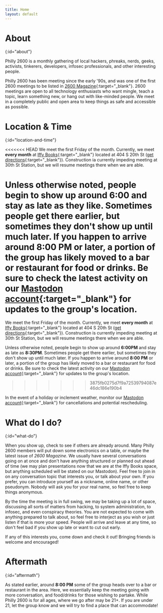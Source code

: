 ```yaml
---
title: Home
layout: default
---
```


# About
{:id="about"}

Philly 2600 is a monthly gathering of local hackers, phreaks, nerds, geeks, activists, tinkerers, developers, infosec professionals, and other interesting people.

Philly 2600 has been meeting since the early '90s, and was one of the first 2600 meetings to be listed in [2600 Magazine](http://nyc2600.net/about/about-2600/){:target="_blank"}. 2600 meetings are open to all technology enthusiasts who want mingle, teach a topic, learn something new, or hang out with like-minded people. We meet in a completely public and open area to keep things as safe and accessible as possible.

# Location & Time
{:id="location-and-time"}

<<<<<<< HEAD
We meet the first Friday of the month. Currently, we meet **every month** at [Iffy Books](https://iffybooks.net/){:target="_blank"} located at 404 S 20th St ([get directions]([https://maps.app.goo.gl/N2LwrEUszKPd3iaJ9){:target="_blank"}). Construction ia currently impeding meeting at 30th St Station, but we will resume meetings there when we are able.

Unless otherwise noted, people begin to show up around **6:00** and stay as late as they like. Sometimes people get there earlier, but sometimes they don't show up until much later. If you happen to arrive around **8:00 PM** or later, a portion of the group has likely moved to a bar or restaurant for food or drinks. Be sure to check the latest activity on our [Mastodon account](https://jawns.club/@philly2600){:target="_blank"} for updates to the group's location.
=======
We meet the first Friday of the month. Currently, we meet **every month** at [Iffy Books](https://iffybooks.net/){:target="_blank"} located at 404 S 20th St ([get directions]([https://maps.app.goo.gl/N2LwrEUszKPd3iaJ9){:target="_blank"}). Construction is currently impeding meeting at 30th St Station, but we will resume meetings there when we are able.

Unless otherwise noted, people begin to show up around **6:00PM** and stay as late as **8:30PM**. Sometimes people get there earlier, but sometimes they don't show up until much later. If you happen to arrive around **8:00 PM** or later, a portion of the group has likely moved to a bar or restaurant for food or drinks. Be sure to check the latest activity on our [Mastodon account](https://jawns.club/@philly2600){:target="_blank"} for updates to the group's location.
>>>>>>> 3875fb0275d7f9a72539794087e46dc186e190b4

In the event of a holiday or inclement weather, monitor our [Mastodon account](https://jawns.club/@philly2600){:target="_blank"} for cancellations and potential rescheduling.

# What do I do?
{:id="what-do"}

When you show up, check to see if others are already around. Many Philly 2600 members will put down some electronics on a table, or maybe the latest issue of _2600 Magazine_. We usually have several conversations going on at once and don't have anything structured or planned out ahead of time (we may plan presentations now that we are at the Iffy Books space, but anything scheduled will be stated on our Mastodon). Feel free to join in on any conversation topic that interests you, or talk about your own. If you prefer, you can introduce yourself as a nickname, online name, or other pseudonym. Nobody will ask you for your real name, so feel free to keep things anonymous. 

By the time the meeting is in full swing, we may be taking up a lot of space, discussing all sorts of matters from hacking, to system administration, to infosec, and even conspiracy theories. You are not expected to come with anything prepared to talk about, so feel free to interject as you wish or just listen if that is more your speed. People will arrive and leave at any time, so don't feel bad if you show up late or want to cut out early.

If any of this interests you, come down and check it out! Bringing friends is welcome and encouraged!

# Aftermath
{:id="aftermath"}

As stated earlier, around **8:00 PM** some of the group heads over to a bar or restaurant in the area. Here, we essentially keep the meeting going with more conversation, and food/drinks for those wishing to partake. While Philly 2600 is for all ages, where we go after may be 21+. If you are under 21, let the group know and we will try to find a place that can accommodate!


